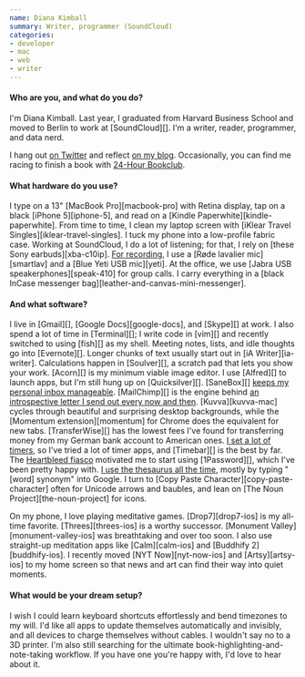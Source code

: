 ```yaml
---
name: Diana Kimball
summary: Writer, programmer (SoundCloud)
categories:
- developer
- mac
- web
- writer
---
```


#### Who are you, and what do you do?

I'm Diana Kimball. Last year, I graduated from Harvard Business School and moved to Berlin to work at [SoundCloud][]. I'm a writer, reader, programmer, and data nerd. 

I hang out [on Twitter](https://twitter.com/dianakimball/ "Diana's Twitter account.") and reflect [on my blog](http://blog.dianakimball.com/ "Diana's weblog."). Occasionally, you can find me racing to finish a book with [24-Hour Bookclub](http://24hourbookclub.com/ "A reading flashmob.").

#### What hardware do you use?

I type on a 13" [MacBook Pro][macbook-pro] with Retina display, tap on a black [iPhone 5][iphone-5], and read on a [Kindle Paperwhite][kindle-paperwhite]. From time to time, I clean my laptop screen with [iKlear Travel Singles][iklear-travel-singles]. I tuck my phone into a low-profile fabric case. Working at SoundCloud, I do a lot of listening; for that, I rely on [these Sony earbuds][xba-c10ip]. [For recording](http://blog.dianakimball.com/speaking "Diana's talks."), I use a [Røde lavalier mic][smartlav] and a [Blue Yeti USB mic][yeti]. At the office, we use [Jabra USB speakerphones][speak-410] for group calls. I carry everything in a [black InCase messenger bag][leather-and-canvas-mini-messenger].

#### And what software?

I live in [Gmail][], [Google Docs][google-docs], and [Skype][] at work. I also spend a lot of time in [Terminal][]; I write code in [vim][] and recently switched to using [fish][] as my shell. Meeting notes, lists, and idle thoughts go into [Evernote][]. Longer chunks of text usually start out in [iA Writer][ia-writer]. Calculations happen in [Soulver][], a scratch pad that lets you show your work. [Acorn][] is my minimum viable image editor. I use [Alfred][] to launch apps, but I'm still hung up on [Quicksilver][]. [SaneBox][] [keeps my personal inbox manageable](http://blog.dianakimball.com/post/81885781593 "Diana's post mentioning SaneBox."). [MailChimp][] is the engine behind [an introspective letter I send out every now and then](http://expertnovice.com/ "Diana's mailing list."). [Kuvva][kuvva-mac] cycles through beautiful and surprising desktop backgrounds, while the [Momentum extension][momentum] for Chrome does the equivalent for new tabs. [TransferWise][] has the lowest fees I've found for transferring money from my German bank account to American ones. [I set a lot of timers](https://twitter.com/dianakimball/status/452873877551849472 "Diana's tweet about timers."), so I've tried a lot of timer apps, and [Timebar][] is the best by far. The [Heartbleed fiasco](http://xkcd.com/1354/ "The xkcd comic about Heartbleed.") motivated me to start using [1Password][], which I've been pretty happy with. [I use the thesaurus all the time](https://twitter.com/dianakimball/status/452566009673973761 "Diana's tweet about using the thesaurus all the time."), mostly by typing "[word] synonym" into Google. I turn to [Copy Paste Character][copy-paste-character] often for Unicode arrows and baubles, and lean on [The Noun Project][the-noun-project] for icons.

On my phone, I love playing meditative games. [Drop7][drop7-ios] is my all-time favorite. [Threes][threes-ios] is a worthy successor. [Monument Valley][monument-valley-ios] was breathtaking and over too soon. I also use straight-up meditation apps like [Calm][calm-ios] and [Buddhify 2][buddhify-ios]. I recently moved [NYT Now][nyt-now-ios] and [Artsy][artsy-ios] to my home screen so that news and art can find their way into quiet moments.

#### What would be your dream setup?

I wish I could learn keyboard shortcuts effortlessly and bend timezones to my will. I'd like all apps to update themselves automatically and invisibly, and all devices to charge themselves without cables. I wouldn't say no to a 3D printer. I'm also still searching for the ultimate book-highlighting-and-note-taking workflow. If you have one you're happy with, I'd love to hear about it.
